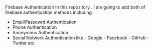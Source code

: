 Firebase Authentication
In this repository . I am going to add both of firebase authentication methods including

- Email/Passowrd Authentication
- Phone Authentication
- Anonymous Authentication
- Social Network Authentication like 
           - Google
           - Facebook
           - GitHub
           - Twitter etc

